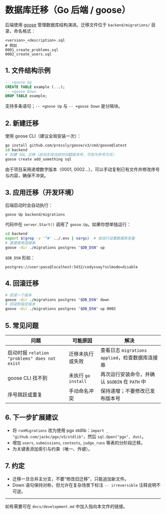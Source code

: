 # 数据库迁移（Go 后端 / goose）

后端使用 [goose](https://github.com/pressly/goose) 管理数据库结构演进。迁移文件位于 `backend/migrations/` 目录，命名格式：

```
<version>_<description>.sql
# 例如
0001_create_problems.sql
0002_create_users.sql
```

## 1. 文件结构示例

```sql
-- +goose Up
CREATE TABLE example (...);
-- +goose Down
DROP TABLE example;
```

支持多条语句；`-- +goose Up` 与 `-- +goose Down` 是分隔块。

## 2. 新建迁移

使用 goose CLI（建议全局安装一次）：

```bash
go install github.com/pressly/goose/v3/cmd/goose@latest
cd backend
# 创建 SQL 迁移（自动生成当前时间戳版本号，可改为序号方式）
goose create add_something sql
```

由于项目采用递增数字版本（0001, 0002...），可以手动复制已有文件并修改序号与内容，确保不冲突。

## 3. 应用迁移（开发环境）

后端启动时会自动执行：
```
goose Up backend/migrations
```
代码中在 `server.Start()` 调用了 `goose.Up`。如果你想单独运行：

```bash
cd backend
export $(grep -v '^#' ../.env | xargs)  # 或自行设置数据库变量
# 直接使用连接串
goose -dir ./migrations postgres "$DB_DSN" up
```

`$DB_DSN` 形如：
```
postgres://user:pass@localhost:5432/codyssey?sslmode=disable
```

## 4. 回滚迁移

```bash
# 回滚一个版本
goose -dir ./migrations postgres "$DB_DSN" down
# 回滚到指定版本
goose -dir ./migrations postgres "$DB_DSN" up 0002
```

## 5. 常见问题

| 问题 | 可能原因 | 解决 |
|------|----------|------|
| 启动时报 `relation "problems" does not exist` | 迁移未执行或失败 | 查看日志 `migrations applied`，检查数据库连接串 |
| goose CLI 找不到 | 未执行 `go install` | 再次运行安装命令，并确认 `$GOBIN` 在 `PATH` 中 |
| 序号跳跃或重复 | 手动命名冲突 | 保持递增；不要修改已发布版本号 |

## 6. 下一步扩展建议

- 将 `runMigrations` 改为使用 pgx stdlib：`import _ "github.com/jackc/pgx/v5/stdlib"`，然后 `sql.Open("pgx", dsn)`。
- 增加 `users`, `submissions`, `contests`, `judge_runs` 等表的分阶段迁移。
- 为关键表添加索引与约束（唯一、外键）。

## 7. 约定

- 迁移一旦合并主分支，不要“修改旧迁移”，只能追加新文件。
- Down 语句保持对称，但允许在复杂场景下标注 `-- irreversible` 注释说明不可逆。

---
如有需要可在 `docs/development.md` 中加入指向本文件的链接。
